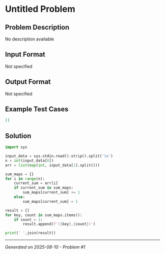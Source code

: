# Untitled Problem

## Problem Description
No description available

## Input Format
Not specified

## Output Format
Not specified

## Example Test Cases
```json
[]
```

## Solution
```python
import sys

input_data = sys.stdin.read().strip().split('\n')
n = int(input_data[0])
arr = list(map(int, input_data[1].split()))

sum_maps = {}
for i in range(n):
    current_sum = arr[i]
    if current_sum in sum_maps:
        sum_maps[current_sum] += 1
    else:
        sum_maps[current_sum] = 1

result = []
for key, count in sum_maps.items():
    if count > 1:
        result.append(f'({key},{count})')

print(' '.join(result))
```

---
*Generated on 2025-08-10 - Problem #1*